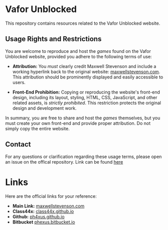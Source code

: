 # Vafor Unblocked

This repository contains resources related to the Vafor Unblocked website.

## Usage Rights and Restrictions

You are welcome to reproduce and host the *games* found on the Vafor Unblocked website, provided you adhere to the following terms of use:

* **Attribution:**  You *must* clearly credit Maxwell Stevenson and include a working hyperlink back to the original website: [maxwellstevenson.com](https://maxwellstevenson.com). This attribution should be prominently displayed and easily accessible to users.

* **Front-End Prohibition:**  Copying or reproducing the website's front-end design, including its layout, styling, HTML, CSS, JavaScript, and other related assets, is *strictly prohibited*.  This restriction protects the original design and development work.

In summary, you are free to share and host the *games* themselves, but you must create your own front-end and provide proper attribution.  Do not simply copy the entire website.

## Contact

For any questions or clarification regarding these usage terms, please open an issue on the offical repository. Link can be found [here](https://github.com/phexus23/phexus23.github.io)

# Links

Here are the official links for your reference:

* **Main Link:** [maxwellstevenson.com](maxwellstevenson.com)
* **Class44x:** [class44x.github.io](class44x.github.io)
* **Github:** [ph4xus.github.io](ph4xus.github.io)
* **Bitbucket** [phexus.bitbucket.io](phexus.bitbucket.io) 
